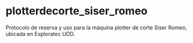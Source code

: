 # plotterdecorte_siser_romeo
Protocolo de reserva y uso para la máquina plotter de corte Siser Romeo, ubicada en Exploratec UDD. 
